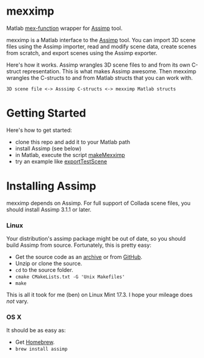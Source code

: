 # mexximp

Matlab [mex-function](http://www.mathworks.com/help/matlab/apiref/mexfunction.html) wrapper for [Assimp](http://www.assimp.org/) tool.

mexximp is a Matlab interface to the [Assimp](http://www.assimp.org/) tool.  You can import 3D scene files using the Assimp importer, read and modify scene data, create scenes from scratch, and export scenes using the Assimp exporter.

Here's how it works.  Assimp wrangles 3D scene files to and from its own C-struct representation.  This is what makes Assimp awesome.  Then mexximp wrangles the C-structs to and from Matlab structs that you can work with.
```
3D scene file <-> Asssimp C-structs <-> mexximp Matlab structs
```

# Getting Started

Here's how to get started:
 - clone this repo and add it to your Matlab path
 - install Assimp (see below)
 - in Matlab, execute the script [makeMexximp](https://github.com/RenderToolbox3/mexximp/blob/master/makeMexximp.m)
 - try an example like [exportTestScene](https://github.com/RenderToolbox3/mexximp/blob/master/examples/scratch/exportTestScene.m)

# Installing Assimp

mexximp depends on Assimp.  For full support of Collada scene files, you should install  Assimp 3.1.1 or later.

### Linux
Your distribution's assimp package might be out of date, so you should build Assimp from source.  Fortunately, this is pretty easy:
 - Get the source code as an [archive](http://www.assimp.org/main_downloads.html) or from [GitHub](https://github.com/assimp/assimp).
 - Unzip or clone the source.
 - `cd` to the source folder.
 - `cmake CMakeLists.txt -G 'Unix Makefiles'`
 - `make`

This is all it took for me (ben) on Linux Mint 17.3.  I hope your mileage does *not* vary.
 
### OS X
It should be as easy as:
 - Get [Homebrew](http://brew.sh/).
 - `brew install assimp`
